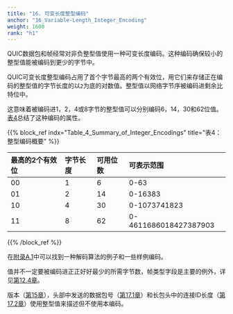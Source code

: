 ```yaml
---
title: "16. 可变长度整型编码"
anchor: "16_Variable-Length_Integer_Encoding"
weight: 1600
rank: "h1"
---
```


QUIC数据包和帧经常对非负整型值使用一种可变长度编码。这种编码确保较小的整型值能被编码到更少的字节中。

QUIC可变长度整型编码占用了首个字节最高的两个有效位，用它们来存储正在编码的整型值的字节长度的以`2`为底的对数值。整型值以网络字节序被编码进剩余比特位中。

这意味着被编码进1，2，4或8字节的整型值可以分别编码6，14，30和62位值。[表4](#Table_4_Summary_of_Integer_Encodings)总结了这种编码的属性。

{{% block_ref
indx="Table_4_Summary_of_Integer_Encodings"
title="表4：整型编码概要" %}}

| 最高的2个有效位 | 字节长度 | 可用位数 | 可表示范围                 |
|:---------|:-----|:-----|:----------------------|
| 00       | 1    | 6    | 0-63                  |
| 01       | 2    | 14   | 0-16383               |
| 10       | 4    | 30   | 0-1073741823          |
| 11       | 8    | 62   | 0-4611686018427387903 |

{{% /block_ref %}}

在[附录A.1](#A.1_Sample_Variable-Length_Integer_Decoding)中可以找到一种解码算法的例子和一些样例编码。

值并不一定要被编码进正正好好最少的所需字节数，帧类型字段是主要的例外，详见[第12.4章](#12.4_Frames_and_Frame_Types)。

版本（[第15章](#15_Versions)），头部中发送的数据包号（[第17.1章](#17.1_Packet_Number_Encoding_and_Decoding)）和长包头中的连接ID长度（[第17.2章](#17.2_Long_Header_Packets)）使用整型值来描述但不使用本编码。
